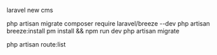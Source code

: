 laravel new cms

php artisan migrate
composer require laravel/breeze --dev
php artisan breeze:install
pm install && npm run dev
php artisan migrate

php artisan route:list